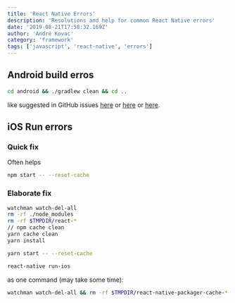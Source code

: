 ```yaml
---
title: 'React Native Errors'
description: 'Resolutions and help for common React Native errors'
date: '2019-08-21T17:58:32.169Z'
author: 'André Kovac'
category: 'framework'
tags: ['javascript', 'react-native', 'errors']
---
```


## Android build erros

```bash
cd android && ./gradlew clean && cd ..
```

like suggested in GitHub issues [here](https://github.com/airbnb/lottie-react-native/issues/64) or [here](https://github.com/react-community/react-native-maps/issues/378) or [here](https://github.com/BranchMetrics/react-native-branch-deep-linking/issues/225).

## iOS Run errors

### Quick fix

Often helps

```bash
npm start -- --reset-cache
```

### Elaborate fix

```bash
watchman watch-del-all
rm -rf ./node_modules
rm -rf $TMPDIR/react-*
// npm cache clean
yarn cache clean
yarn install

yarn start -- --reset-cache

react-native run-ios
```

as one command (may take some time):

```bash
watchman watch-del-all && rm -rf $TMPDIR/react-native-packager-cache-* && rm -rf $TMPDIR/metro-bundler-cache-* && rm -rf node_modules/ && yarn cache clean && yarn install && yarn start -- --reset-cache
```

